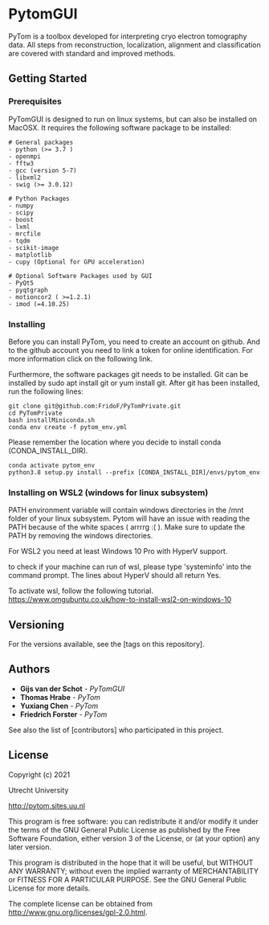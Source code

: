 # PytomGUI

PyTom is a toolbox developed for interpreting cryo electron tomography data. All steps from reconstruction, localization, alignment and classification are covered with standard and improved methods.

## Getting Started



### Prerequisites

PyTomGUI is designed to run on linux systems, but can also be installed on MacOSX. It requires the following software package to be installed:

```
# General packages 
- python (>= 3.7 )
- openmpi 
- fftw3
- gcc (version 5-7) 
- libxml2
- swig (>= 3.0.12)

# Python Packages
- numpy
- scipy
- boost
- lxml 
- mrcfile
- tqdm
- scikit-image
- matplotlib
- cupy (Optional for GPU acceleration)

# Optional Software Packages used by GUI
- PyQt5
- pyqtgraph
- motioncor2 ( >=1.2.1)
- imod (=4.10.25)

```

### Installing

Before you can install PyTom, you need to create an account on github. And to the github account you need to link a token for online identification. For more information click on the following link.

Furthermore, the software packages git needs to be installed. Git can be installed by sudo apt install git or yum install git. After git has been installed, run the following lines:

```
git clone git@github.com:FridoF/PyTomPrivate.git
cd PyTomPrivate
bash installMiniconda.sh
conda env create -f pytom_env.yml
```

Please remember the location where you decide to install conda (CONDA_INSTALL_DIR). 

```
conda activate pytom_env
python3.8 setup.py install --prefix [CONDA_INSTALL_DIR]/envs/pytom_env
```

### Installing on WSL2 (windows for linux subsystem)

PATH environment variable will contain windows directories in the /mnt folder of your linux subsystem. Pytom will have an issue with reading the PATH because of the white spaces ( arrrrg :( ). Make sure to update the PATH by removing the windows directories.

For WSL2 you need at least Windows 10 Pro with HyperV support.

to check if your machine can run of wsl, please type 'systeminfo' into the command prompt. The lines about HyperV should all return Yes.

To activate wsl, follow the following tutorial.
https://www.omgubuntu.co.uk/how-to-install-wsl2-on-windows-10


## Versioning

For the versions available, see the [tags on this repository]. 

## Authors

* **Gijs van der Schot** - *PyTomGUI* 
* **Thomas Hrabe**       - *PyTom* 
* **Yuxiang Chen**       - *PyTom*
* **Friedrich Forster**  - *PyTom* 

See also the list of [contributors] who participated in this project.

## License

Copyright (c) 2021

Utrecht University

http://pytom.sites.uu.nl

This program is free software: you can redistribute it and/or modify
it under the terms of the GNU General Public License as published by
the Free Software Foundation, either version 3 of the License, or
(at your option) any later version.

This program is distributed in the hope that it will be useful,
but WITHOUT ANY WARRANTY; without even the implied warranty of
MERCHANTABILITY or FITNESS FOR A PARTICULAR PURPOSE.  See the
GNU General Public License for more details.

The complete license can be obtained from 
http://www.gnu.org/licenses/gpl-2.0.html.
